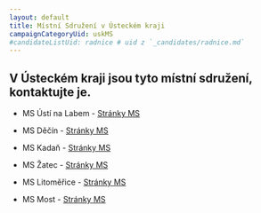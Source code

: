 ```yaml
---
layout: default
title: Místní Sdružení v Ústeckém kraji
campaignCategoryUid: uskMS
#candidateListUid: radnice # uid z `_candidates/radnice.md`
---
```


<div class="container container--default pt-8 lg:py-24">
 <section>
<h1 class="head-alt-md md:head-alt-lg max-w-5xl mb-8">V Ústeckém kraji jsou tyto místní sdružení, kontaktujte je.</h1>
  <main>
   <div class="grid grid-cols-1 md:grid-cols-2 lg:grid-cols-3 gap-8">


- MS Ústí na Labem - [Stránky MS](http://usti.pirati.cz/)

- MS Děčín - [Stránky MS](http://www.piratidecin.cz/)

- MS Kadaň - [Stránky MS](http://kadan.pirati.cz/)

- MS Žatec - [Stránky MS](https://www.facebook.com/PiratiZatec)

- MS Litoměřice - [Stránky MS](https://litomericko.pirati.cz)

- MS Most - [Stránky MS](https://most.pirati.cz)

   </div>
  </main>
  </section>
 </div>
